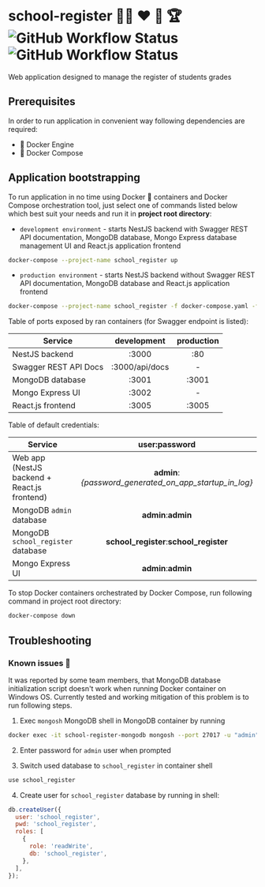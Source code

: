 # school-register :student: :heart: :school: :trophy: ![GitHub Workflow Status](https://img.shields.io/github/workflow/status/macieksitko/school-register/NestJS%20CI?label=NestJS-build) ![GitHub Workflow Status](https://img.shields.io/github/workflow/status/macieksitko/school-register/React.js%20CI?label=React.js-build)

Web application designed to manage the register of students grades

## Prerequisites

In order to run application in convenient way following dependencies are required:

- :whale: Docker Engine
- :whale: Docker Compose

## Application bootstrapping

To run application in no time using Docker :whale: containers and Docker Compose orchestration tool,
just select one of commands listed below which best suit your needs and run it in **project root directory**:

- `development environment` - starts NestJS backend with Swagger REST API documentation, MongoDB database, Mongo Express database management UI and React.js
  application frontend

```bash
docker-compose --project-name school_register up
```

- `production environment` - starts NestJS backend without Swagger REST API documentation, MongoDB database and React.js application frontend

```bash
docker-compose --project-name school_register -f docker-compose.yaml -f docker-compose.prod.yaml  up
```

Table of ports exposed by ran containers (for Swagger endpoint is listed):

| Service               |  development   | production |
| --------------------- | :------------: | :--------: |
| NestJS backend        |     :3000      |    :80     |
| Swagger REST API Docs | :3000/api/docs |     -      |
| MongoDB database      |     :3001      |   :3001    |
| Mongo Express UI      |     :3002      |     -      |
| React.js frontend     |     :3005      |   :3005    |

Table of default credentials:

| Service                                      |                     user:password                      |
| -------------------------------------------- | :----------------------------------------------------: |
| Web app (NestJS backend + React.js frontend) | **admin**:_{password_generated_on_app_startup_in_log}_ |
| MongoDB `admin` database                     |                  **admin**:**admin**                   |
| MongoDB `school_register` database           |        **school_register**:**school_register**         |
| Mongo Express UI                             |                  **admin**:**admin**                   |

To stop Docker containers orchestrated by Docker Compose, run following command in project root directory:

```bash
docker-compose down
```

## Troubleshooting

### Known issues :bug:

It was reported by some team members, that MongoDB database initialization script doesn't work when running Docker container on Windows OS.
Currently tested and working mitigation of this problem is to run following steps.

1. Exec `mongosh` MongoDB shell in MongoDB container by running

```bash
docker exec -it school-register-mongodb mongosh --port 27017 -u "admin" --authenticationDatabase "admin" -p
```

2. Enter password for `admin` user when prompted

3. Switch used database to `school_register` in container shell

```bash
use school_register
```

4. Create user for `school_register` database by running in shell:

```js
db.createUser({
  user: 'school_register',
  pwd: 'school_register',
  roles: [
    {
      role: 'readWrite',
      db: 'school_register',
    },
  ],
});
```
